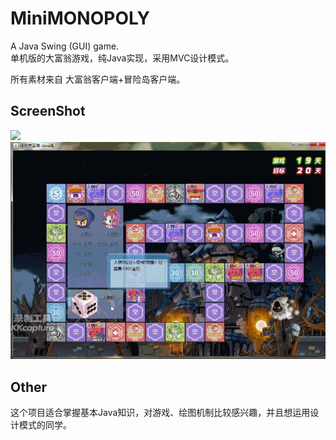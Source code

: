 # MiniMONOPOLY
A Java Swing (GUI) game.   
单机版的大富翁游戏，纯Java实现，采用MVC设计模式。  

所有素材来自 大富翁客户端+冒险岛客户端。

## ScreenShot
![](https://github.com/moonChenHaohui/blog/blob/gh-pages/image/minimonopoly/game.gif)
![](https://github.com/moonChenHaohui/blog/blob/gh-pages/image/minimonopoly/game1.gif)

## Other

这个项目适合掌握基本Java知识，对游戏、绘图机制比较感兴趣，并且想运用设计模式的同学。




 



